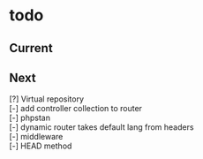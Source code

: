 # todo

## Current

## Next

[?] Virtual repository  
[-] add controller collection to router  
[-] phpstan  
[-] dynamic router takes default lang from headers  
[-] middleware  
[-] HEAD method

